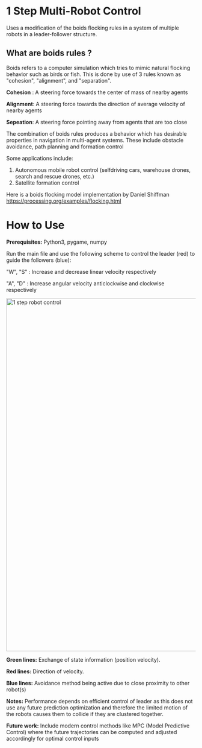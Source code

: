 # 1 Step Multi-Robot Control
Uses a modification of the boids flocking rules in a system of multiple robots in a leader-follower structure. 

## What are boids rules ?
Boids refers to a computer simulation which tries to mimic natural flocking behavior such as birds or fish. This is done by use of 3 rules known as "cohesion", "alignment", and "separation". 

**Cohesion** : A steering force towards the center of mass of nearby agents

**Alignment**: A steering force towards the direction of average velocity of nearby agents

**Sepeation**: A steering force pointing away from agents that are too close

The combination of boids rules produces a behavior which has desirable properties in navigation in multi-agent systems. These include obstacle avoidance, path planning and formation control

Some applications include:
1. Autonomous mobile robot control (selfdriving cars, warehouse drones, search and rescue drones, etc.)
2. Satellite formation control

Here is a boids flocking model implementation by Daniel Shiffman https://processing.org/examples/flocking.html

# How to Use
**Prerequisites:** Python3, pygame, numpy

Run the main file and use the following scheme to control the leader (red) to guide the followers (blue):

"W", "S" : Increase and decrease linear velocity respectively

"A", "D" : Increase angular velocity anticlockwise and clockwise respectively

<img width="936" alt="1 step robot control" src="https://user-images.githubusercontent.com/95622570/163323944-78a3668d-a629-4f12-b9f6-6da77b48959b.png">

**Green lines:** Exchange of state information (position velocity). 

**Red lines:** Direction of velocity. 

**Blue lines:** Avoidance method being active due to close proximity to other robot(s)

**Notes:** Performance depends on efficient control of leader as this does not use any future prediction optimization and therefore the limited motion of the robots causes them to collide if they are clustered together.

**Future work:** Include modern control methods like MPC (Model Predictive Control) where the future trajectories can be computed and adjusted accordingly for optimal control inputs
